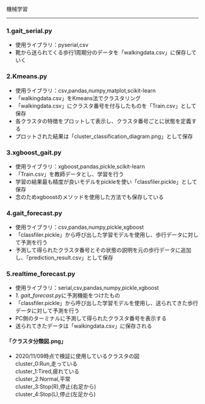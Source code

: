 機械学習  
***
### 1.gait_serial.py  
* 使用ライブラリ：pyserial,csv
* 靴から送られてくる歩行1周期分のデータを「walkingdata.csv」に保存していく  
### 2.Kmeans.py  
* 使用ライブラリ：csv,pandas,numpy,matplot,scikit-learn
* 「walkingdata.csv」をKmeans法でクラスタリング
* 「walkingdata.csv」にクラスタ番号を付与したものを「Train.csv」として保存
* 各クラスタの特徴をプロットして表示し、クラスタ番号ごとに状態を定義する
* プロットされた結果は「cluster_classification_diagram.png」として保存
### 3.xgboost_gait.py  
* 使用ライブラリ：xgboost,pandas,pickle,scikit-learn
* 「Train.csv」を教師データとし、学習を行う
* 学習の結果最も精度が良いモデルをpickleを使い「classfiler.pickle」として保存
* 念のためxgboostのメソッドを使用した方法でも保存している
### 4.gait_forecast.py  
* 使用ライブラリ：csv,pandas,numpy,pickle,xgboost
* 「classfiler.pickle」から呼び出した学習モデルを使用し、歩行データに対して予測を行う
* 予測して得られたクラスタ番号とその状態の説明を元の歩行データに追加し、「prediction_result.csv」として保存
### 5.realtime_forecast.py  
* 使用ライブラリ：serial,csv,pandas,numpy,pickle,xgboost
* *1. gait_forecast.py*に予測機能をつけたもの
* 「classfiler.pickle」から呼び出した学習モデルを使用し、送られてきた歩行データに対して予測を行う
* PC側のターミナルに予測して得られたクラスタ番号を表示する
* 送られてきたデータは「walkingdata.csv」に保存される
#### 「クラスタ分類図.png」  
* 2020/11/09時点で検証に使用しているクラスタの図  
cluster_0:Run,走っている  
cluster_1:Tired,疲れている  
cluster_2:Normal,平常  
cluster_3:Stop(R),停止(右足から)  
cluster_4:Stop(L),停止(左足から)  
